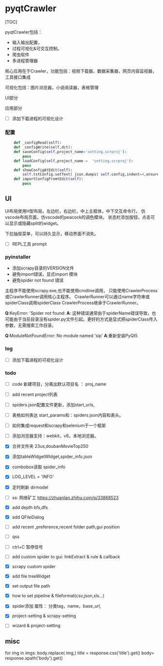 # pyqtCrawler



[TOC]



pyqtCrawler包括：

* 输入输出配置，
* 过程可视化&可交互控制。
* 爬虫软件
* 多进程管理器

核心应用在于Crawler，功能包括：视频下载器，数据采集器，网页内容监视器，工具接口集成

可视化包括：图片浏览器，小说阅读器，表格管理



UI部分

应用部分

- [ ] 添加下载进程的可视化设计

### 配置
``` python
    def _configRead(self):
    def _configWrite(self,dct):
    def saveConfig(self,project_name='setting.scrproj'):
        pass
    def loadConfig(self,project_name =  'setting.scrproj'):
        pass
    def showConfigAtEdit(self):
        self.txtConfig.setText( json.dumps( self.config,indent=4,ensure_ascii=False))
    def importConfigFromtEdit(self):
        pass
```
## UI
UI布局使用H型布局，左边栏，右边栏，中上主框体，中下交互命令行。
仿vscode布局页面，仿vscode的peacock的调色模块。
状态栏添加按钮，点击可以显示或隐藏split的widget。 


下拉抽屉菜单，可以持久显示，移动界面不消失。

- [ ] REPL工具 prompt

### pyinstaller
* 添加scrapy目录的VERSION文件
* 避免import错误，显式import 模块
* 避免spider not found 错误

主程序不能使用scrapy.exe,也不能使用cmdline调用，
只能使用CrawlerProcess或CrawlerRunner调用核心主程序。
CrawlerRunner可以通过name字符串或spiderClass调用spiderClass
CrawlerProcess继承于CrawlerRunner。

**Q**:KeyError: 'Spider not found: 
**A**: 这种错误通常由于spiderName错误导致，也可能由于当前目录没有spider.py文件引起。更好的方式是显式把spiderClass传入参数，无需搜索工作目录。

**Q**:ModuleNotFoundError: No module named 'sip'
**A**:重新安装PyQt5

### log
- [ ] 添加下载进程的可视化设计
### todo
- [ ] code 新建项目，分离出默认项目名 ： proj_name
- [ ] add recent project列表
- [ ] spiders.json配置文件更新，添加start_urls,
- [ ] 表格如何表达 start_params和：spiders.json内容和表头。

- [ ] 如何集成request和scrapy和selenium于一个框架
- [ ] 添加浏览器支持：webkit，v8，本地浏览器。

- [x] 合并文件夹 23us,doubanMovieTop250 
- [x] 添加tableWIdgetWIdget,spider_info.json
- [x] combobox读取 spider_info


- [x]  LOG_LEVEL = 'INFO'
- [x]  定时刷新 dirmodel
- [ ]  ss: 网络矿工  https://zhuanlan.zhihu.com/p/33868523
- [x] add depth bfs,dfs
- [x] add QFileDialog

- [ ] add recent ,preference,recent folder path,gui position
- [ ] qss
- [ ] ctrl+C 暂停信号
- [ ] add custom spider to gui: linkExtract & rule & callback
- [x] scrapy custom spider
- [x] add file treeWidget
- [x]  set output file path

- [x] how to set pipeline & fileformat(csv,json,xls...)
- [x] spider添加 属性： 分类tag，name，base_url,
- [x] project-setting & scrapy-setting 
- [ ] wizard & project-setting


## misc

for img in imgs:
    body.replace( img,)
title = response.css('title').get()
body= response.xpath('body').get()


